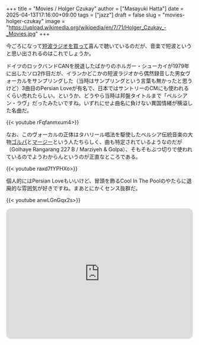 +++
title = "Movies / Holger Czukay"
author = ["Masayuki Hatta"]
date = 2025-04-13T17:16:00+09:00
tags = ["jazz"]
draft = false
slug = "movies-holger-czukay"
image = "https://upload.wikimedia.org/wikipedia/en/7/71/Holger_Czukay_-_Movies.jpg"
+++

今ごろになって[短波ラジオを買って](https://www.mhatta.org/wp/2025/04/13/tecsun-pl-380-radio-review/)喜んで聴いているのだが、音楽で短波というと思い出されるのはこれでしょうか。

ドイツのロックバンドCANを脱退したばかりのホルガー・シューカイが1979年に出したソロ2作目だが、イランかどこかの短波ラジオから偶然録音した男女ヴォーカルをサンプリングした（当時はサンプリングという言葉も無かったと思うけど）3曲目のPersian Loveが有名で、日本ではサントリーのCMにも使われるくらい売れたらしい。というか、どうやら当時は邦盤タイトルまで「ペルシアン・ラヴ」だったみたいですね。いずれにせよ曲名に負けない異国情緒が横溢した名曲だ。

{{< youtube rFqfanmxum4>}}

なお、このヴォーカルの正体はタハリール唱法を駆使したペルシア伝統音楽の大物[ゴルパ](https://en.wikipedia.org/wiki/Akbar_Golpayegani)と[マージー](https://en.wikipedia.org/wiki/Marzieh_(singer))という人たちらしく、曲も特定されているようなのだが（Golhaye Rangarang 227 B / Marziyeh &amp; Golpa）、そもそもぶつ切りで使われているのでようわからんというのが正直なところである。

{{< youtube raxd7fYPHXo>}}

個人的にはPersian Loveもいいけど、冒頭を飾るCool In The Poolのやたらに退廃的な雰囲気が好きですね。まあとにかくセンス抜群だ。

{{< youtube anwLGnGqx2s>}}

<iframe style="border-radius:12px" src="https://open.spotify.com/embed/album/7jH8CmxSWYXrd0BEFk6Zyo?utm_source=generator" width="100%" height="352" frameBorder="0" allowfullscreen="" allow="autoplay; clipboard-write; encrypted-media; fullscreen; picture-in-picture" loading="lazy"></iframe>
